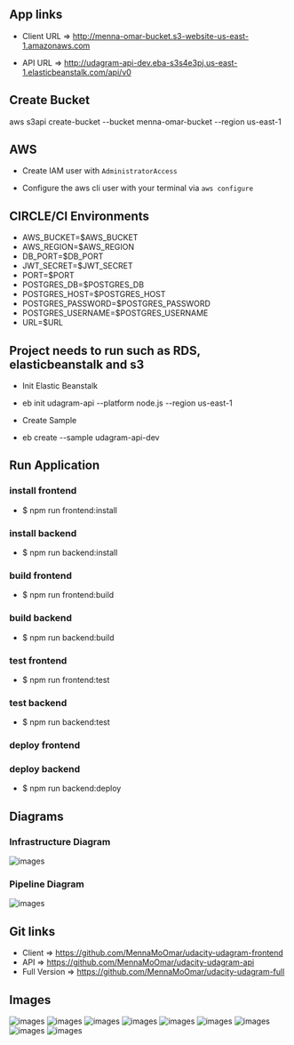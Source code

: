## App links

- Client URL => http://menna-omar-bucket.s3-website-us-east-1.amazonaws.com

- API URL => http://udagram-api-dev.eba-s3s4e3pj.us-east-1.elasticbeanstalk.com/api/v0


## Create Bucket
aws s3api create-bucket --bucket menna-omar-bucket --region us-east-1


## AWS
- Create IAM user with `AdministratorAccess`

- Configure the aws cli user with your terminal via `aws configure`

## CIRCLE/CI Environments
- AWS_BUCKET=$AWS_BUCKET
- AWS_REGION=$AWS_REGION
- DB_PORT=$DB_PORT
- JWT_SECRET=$JWT_SECRET
- PORT=$PORT
- POSTGRES_DB=$POSTGRES_DB
- POSTGRES_HOST=$POSTGRES_HOST
- POSTGRES_PASSWORD=$POSTGRES_PASSWORD
- POSTGRES_USERNAME=$POSTGRES_USERNAME
- URL=$URL

## Project needs to run such as RDS, elasticbeanstalk and s3

- Init Elastic Beanstalk
- eb init udagram-api --platform node.js --region us-east-1

- Create Sample
- eb create --sample udagram-api-dev

## Run Application
### install frontend
- $ npm run frontend:install
### install backend
- $ npm run backend:install
### build frontend
- $ npm run frontend:build
### build backend
- $ npm run backend:build
### test frontend
- $ npm run frontend:test
### test backend
- $ npm run backend:test
### deploy frontend
### deploy backend
- $ npm run backend:deploy

## Diagrams
### Infrastructure Diagram
![images](./documentation/images/Infrastructure%20Diagram.png)

### Pipeline Diagram
![images](./documentation/images/pipeline%20Diagram.png)

## Git links

- Client => https://github.com/MennaMoOmar/udacity-udagram-frontend
- API => https://github.com/MennaMoOmar/udacity-udagram-api
- Full Version => https://github.com/MennaMoOmar/udacity-udagram-full

## Images
![images](./documentation/images/database.png)
![images](./documentation/images/database2.png)
![images](./documentation/images/bucket.png)
![images](./documentation/images/bucket%20policy.png)
![images](./documentation/images/elastic.png)
![images](./documentation/images/deployed-frontend.png)
![images](./documentation/images/deployed-api.png)
![images](./documentation/images/circleci.png)
![images](./documentation/images/circleci2.png)
